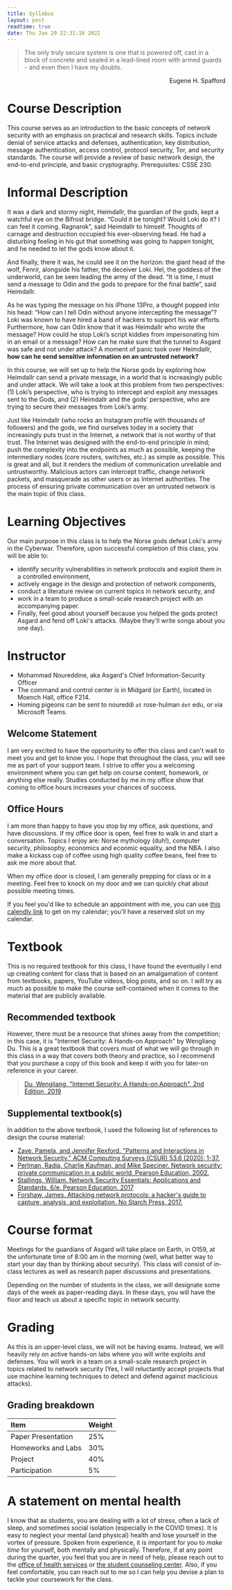 ```yaml
---
title: Syllabus
layout: post
readtime: true
date: Thu Jan 20 22:31:16 2022 
---
```



> The only truly secure system is one that is powered off, cast in a block of
  concrete and sealed in a lead-lined room with armed guards - and even then I
  have my doubts.
  <div style="text-align:right;">Eugene H. Spafford </div>


# Course Description

This course serves as an introduction to the basic concepts of network security
with an emphasis on practical and research skills. Topics include denial of
service attacks and defenses, authentication, key distribution, message
authentication, access control, protocol security, Tor, and security standards.
The course will provide a review of basic network design, the end-to-end
principle, and basic cryptography. Prerequisites: CSSE 230. 

# Informal Description

It was a dark and stormy night, Heimdallr, the guardian of the gods, kept a
watchful eye on the Bifrost bridge. “Could it be tonight? Would Loki do it? I
can feel it coming. Ragnarok”, said Heimdallr to himself. Thoughts of carnage
and destruction occupied his ever-observing head. He had a disturbing feeling in
his gut that something was going to happen tonight, and he needed to let the
gods know about it.

And finally, there it was, he could see it on the horizon: the giant head of the
wolf, Fenrir, alongside his father, the deceiver Loki. Hel, the goddess of the
underworld, can be seen leading the army of the dead. “It is time, I must send a
message to Odin and the gods to prepare for the final battle”, said Heimdallr. 

As he was typing the message on his iPhone 13Pro, a thought popped into his
head: “How can I tell Odin without anyone intercepting the message”? Loki was
known to have hired a band of hackers to support his war efforts. Furthermore,
how can Odin know that it was Heimdallr who wrote the message?  How could he
stop Loki’s script kiddies from impersonating him in an email or a message? How
can he make sure that the tunnel to Asgard was safe and not under attack? A
moment of panic took over Heimdallr, **how can he send sensitive information on
an untrusted network?**

In this course, we will set up to help the Norse gods by exploring how Heimdallr
can send a private message, in a world that is increasingly public and under
attack. We will take a look at this problem from two perspectives: (1) Loki’s
perspective, who is trying to intercept and exploit any messages sent to the
Gods, and (2) Heimdallr and the gods’ perspective, who are trying to secure
their messages from Loki’s army. 

Just like Heimdallr (who rocks an Instagram profile with thousands of followers)
and the gods, we find ourselves today in a society that increasingly puts trust
in the Internet, a network that is not worthy of that trust. The Internet was
designed with the end-to-end principle in mind; push the complexity into the
endpoints as much as possible, keeping the intermediary nodes (core routers,
switches, etc.) as simple as possible. This is great and all, but it renders the
medium of communication unreliable and untrustworthy. Malicious actors can
intercept traffic, change network packets, and masquerade as other users or as
Internet authorities. The process of ensuring private communication over an
untrusted network is the main topic of this class. 

# Learning Objectives

Our main purpose in this class is to help the Norse gods defeat Loki's army in
the Cyberwar. Therefore, upon successful completion of this class, you will be
able to:

- identify security vulnerabilities in network protocols and exploit them in a
controlled environment,
- actively engage in the design and protection of network components,
- conduct a literature review on current topics in network security, and
- work in a team to produce a small-scale research project with an accompanying
paper. 
- Finally, feel good about yourself because you helped the gods protect Asgard
and fend off Loki's attacks. (Maybe they'll write songs about you one day).

# Instructor

- Mohammad Noureddine, aka Asgard's Chief Information-Security Officer
- The command and control center is in Midgard (or Earth), located in Moench
  Hall, office F214.
- Homing pigeons can be sent to noureddi `at` rose-hulman `dot` edu, or via
  Microsoft Teams.  

## Welcome Statement

I am very excited to have the opportunity to offer this class and can't wait to
meet you and get to know you. I hope that throughout the class, you will see me
as part of your support team. I strive to offer you a welcoming environment
where you can get help on course content, homework, or anything else really.
Studies conducted by me in my office show that coming to office hours increases
your chances of success.

## Office Hours

I am more than happy to have you stop by my office, ask questions, and have
discussions. If my office door is open, feel free to walk in and start a
conversation. Topics I enjoy are: Norse mythology (duh!), computer security,
philosophy, economics and econmic equality, and the NBA. I also make a kickass
cup of coffee using high quality coffee beans, feel free to ask me more about
that. 

When my office door is closed, I am generally prepping for class or in a
meeting. Feel free to knock on my door and we can quickly chat about possible
meeting times. 

If you feel you'd like to schedule an appointment with me, you can use [this
calendly link](https://calendly.com/mnoureddine/office-hours) to get on my
calendar; you'll have a reserved slot on my calendar. 

# Textbook

This is no required textbook for this class, I have found the eventually I end
up creating content for class that is based on an amalgamation of content from
textbooks, papers, YouTube videos, blog posts, and so on. I will try as much as
possible to make the course self-contained when it comes to the material that
are publicly available.

## Recommended textbook

However, there must be a resource that shines away from the competition; in this
case, it is "Internet Security: A Hands-on Approach" by Wengliang Du. This is a
great textbook that covers must of what we will go through in this class in a
way that covers both theory and practice, so I recommend that you purchase a
copy of this book and keep it with you for later-on reference in your career.

> [Du, Wengliang, "Internet Security: A Hands-on Approach", 2nd Edition,
  2019](https://www.amazon.com/gp/product/1733003916?ref=ppx_pt2_dt_b_prod_image)


## Supplemental textbook(s)

In addition to the above textbook, I used the following list of references to
design the course material:

- [Zave, Pamela, and Jennifer Rexford. "Patterns and Interactions in Network
Security." ACM Computing Surveys (CSUR) 53.6 (2020): 1-37.](https://dl.acm.org/doi/pdf/10.1145/3417988?casa_token=QX4l42HmCnQAAAAA:I6tqA4MwoDt0_dqROuUBh7z-uYNYTkkGMcdyIPNPmaVoRyAeziusxywD2lMObUNdp1WaFrfUxgw)
- [Perlman, Radia, Charlie Kaufman, and Mike Speciner. Network security: private
communication in a public world. Pearson Education,
2002.](https://www.pearson.com/us/higher-education/program/Kaufman-Network-Security-Private-Communication-in-a-Public-World-2nd-Edition/PGM188104.html)
- [Stallings, William. Network Security Essentials: Applications and Standards,
6/e. Pearson Education,  2017](https://www.pearson.com/us/higher-education/program/Stallings-Network-Security-Essentials-Applications-and-Standards-6th-Edition/PGM337626.html)
- [Forshaw, James. Attacking network protocols: a hacker's guide to capture,
analysis, and exploitation. No Starch Press, 2017.](https://www.google.com/books/edition/Attacking_Network_Protocols/EVv6DwAAQBAJ?hl=en&gbpv=0)

# Course format

Meetings for the guardians of Asgard will take place on Earth, in O159, at the
unfortunate time of 8:00 am in the morning (well, what better way to start your
day than by thinking about security).  This class will consist of in-class
lectures as well as research paper discussions and presentations. 

Depending on the number of students in the class, we will designate some days of
the week as paper-reading days. In these days, you will have the floor and teach
us about a specific topic in network security. 

# Grading

As this is an upper-level class, we will not be having exams. Instead, we will
heavily rely on active hands-on labs where you will write exploits and defenses.
You will work in a team on a small-scale research project in topics related to
network security (Yes, I will reluctantly accept projects that use machine
learning techniques to detect and defend against maclicious attacks). 

## Grading breakdown

| Item                  | Weight |
| :-------------------- | :----- |
| Paper Presentation    | 25%    |
| Homeworks and Labs    | 30%    |
| Project               | 40%    |
| Participation         | 5%     |

# A statement on mental health

I know that as students, you are dealing with a lot of stress, often a lack of
sleep, and sometimes social isolation (especially in the COVID times). It is
easy to neglect your mental (and physical) health and lose yourself in the
vortex of pressure. Spoken from experience, it is important for you to *make
time* for yourself, both mentally and physically. Therefore, if at any point
during the quarter, you feel that you are in need of help, please reach out to
the [office of health
services](https://www.rose-hulman.edu/campus-life/student-services/wellness-and-health-services/health-services/index.html)
or [the student counseling
center](https://www.rose-hulman.edu/campus-life/student-services/wellness-and-health-services/counseling-services/index.html).
Also, if you feel comfortable, you can reach out to me so I can help you
devise a plan to tackle your coursework for the class.

